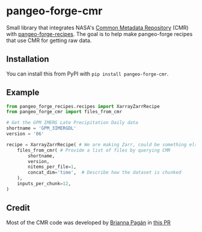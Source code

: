 # pangeo-forge-cmr

Small library that integrates NASA's [Common Metadata Repository](https://www.earthdata.nasa.gov/eosdis/science-system-description/eosdis-components/cmr)
(CMR) with [pangeo-forge-recipes](https://github.com/pangeo-forge/pangeo-forge-recipes).
The goal is to help make pangeo-forge recipes that use CMR for getting raw data.

## Installation

You can install this from PyPI with `pip install pangeo-forge-cmr`.

## Example

```python
from pangeo_forge_recipes.recipes import XarrayZarrRecipe
from pangeo_forge_cmr import files_from_cmr

# Get the GPM IMERG Late Precipitation Daily data
shortname = 'GPM_3IMERGDL'
version = '06'

recipe = XarrayZarrRecipe( # We are making Zarr, could be something else too
    files_from_cmr( # Provide a list of files by querying CMR
        shortname,
        version,
        nitems_per_file=1,
        concat_dim='time',  # Describe how the dataset is chunked
    ),
    inputs_per_chunk=12,
)
```

## Credit

Most of the CMR code was developed by [Brianna Pagán](https://github.com/briannapagan)
in [this PR](https://github.com/pangeo-forge/staged-recipes/pull/190)
